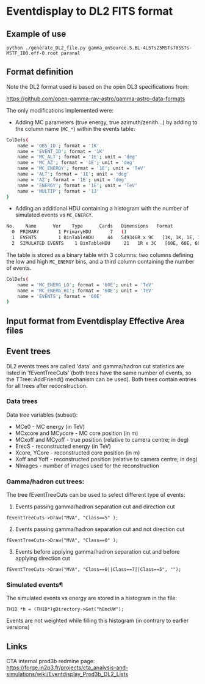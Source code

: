 # Eventdisplay to DL2 FITS format

Example of use
----------

```shell
python ./generate_DL2_file.py gamma_onSource.S.BL-4LSTs25MSTs70SSTs-MSTF_ID0.eff-0.root paranal
```

Format definition
-------------
Note the DL2 format used is based on the open DL3 specifications from:

https://github.com/open-gamma-ray-astro/gamma-astro-data-formats

The only modifications implemented were:
* Adding MC parameters (true energy, true azimuth/zenith...) by adding to the column name (`MC_*`) 
within the events table:

```bash
ColDefs(
    name = 'OBS_ID'; format = '1K'
    name = 'EVENT_ID'; format = '1K'
    name = 'MC_ALT'; format = '1E'; unit = 'deg'
    name = 'MC_AZ'; format = '1E'; unit = 'deg'
    name = 'MC_ENERGY'; format = '1E'; unit = 'TeV'
    name = 'ALT'; format = '1E'; unit = 'deg'
    name = 'AZ'; format = '1E'; unit = 'deg'
    name = 'ENERGY'; format = '1E'; unit = 'TeV'
    name = 'MULTIP'; format = '1J'
)
```

* Adding an additional HDU containing a histogram with the number of simulated events vs `MC_ENERGY`.
```bash
No.    Name      Ver    Type      Cards   Dimensions   Format
  0  PRIMARY       1 PrimaryHDU       7   ()      
  1  EVENTS        1 BinTableHDU     44   549346R x 9C   [1K, 1K, 1E, 1E, 1E, 1E, 1E, 1E, 1J]   
  2  SIMULATED EVENTS    1 BinTableHDU     21   1R x 3C   [60E, 60E, 60E]  
```
The table is stored as a binary table with 3 columns: two columns defining the low and high `MC_ENERGY` bins, and a third column containing 
the number of events.
```bash
ColDefs(
    name = 'MC_ENERG_LO'; format = '60E'; unit = 'TeV'
    name = 'MC_ENERG_HI'; format = '60E'; unit = 'TeV'
    name = 'EVENTS'; format = '60E'
)
```

Input format from Eventdisplay Effective Area files
----------

## Event trees

DL2 events trees are called 'data' and gamma/hadron cut statistics are listed in 'fEventTreeCuts' (both trees have the same number of events, so the TTree::AddFriend() mechanism can be used). Both trees contain entries for all trees after reconstruction.


### Data trees

Data tree variables (subset):

- MCe0 - MC energy (in TeV)
- MCxcore and MCycore - MC core position (in m)
- MCxoff and MCyoff - true position (relative to camera centre; in deg)
- ErecS - reconstructed energy (in TeV)
- Xcore, YCore - reconstructed core position (in m)
- Xoff and Yoff - reconstructed position (relative to camera centre; in deg)
- NImages - number of images used for the reconstruction

### Gamma/hadron cut trees:

The tree fEventTreeCuts can be used to select different type of events:

1. Events passing gamma/hadron separation cut and direction cut

```
fEventTreeCuts->Draw("MVA", "Class==5" );
```

2. Events passing gamma/hadron separation cut and not direction cut

```
fEventTreeCuts->Draw("MVA", "Class==0" );
```

3. Events before applying gamma/hadron separation cut and before applying direction cut

```
fEventTreeCuts->Draw("MVA", "Class==0||Class==7||Class==5", "");
```

### Simulated events¶

The simulated events vs energy are stored in a histogram in the file:

```
TH1D *h = (TH1D*)gDirectory->Get("hEmcUW");
```

Events are not weighted while filling this histogram (in contrary to earlier versions)

 
Links
-----

CTA internal prod3b redmine page: https://forge.in2p3.fr/projects/cta_analysis-and-simulations/wiki/Eventdisplay_Prod3b_DL2_Lists
